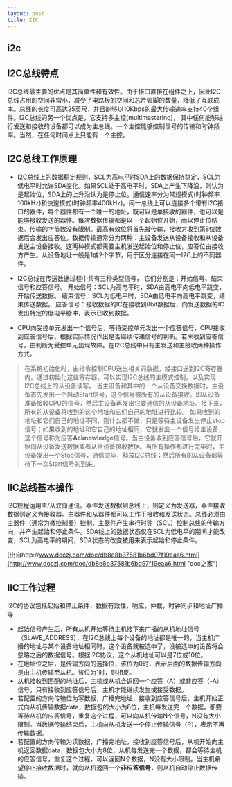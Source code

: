 ```yaml
---
layout: post
title: IIC
---
```


## i2c

## I2C总线特点
I2C总线最主要的优点是其简单性和有效性。由于接口直接在组件之上，因此I2C总线占用的空间非常小，减少了电路板的空间和芯片管脚的数量，降低了互联成本。总线的长度可高达25英尺，并且能够以10Kbps的最大传输速率支持40个组件。I2C总线的另一个优点是，它支持多主控(multimastering)， 其中任何能够进行发送和接收的设备都可以成为主总线。一个主控能够控制信号的传输和时钟频率。当然，在任何时间点上只能有一个主控。 

## I2C总线工作原理
* I2C总线上的数据稳定规则，SCL为高电平时SDA上的数据保持稳定，SCL为低电平时允许SDA变化。如果SCL处于高电平时，SDA上产生下降沿，则认为是起始位，SDA上的上升沿认为是停止位。通信速率分为常规模式(时钟频率100kHz)和快速模式(时钟频率400kHz)。同一总线上可以连接多个带有I2C接口的器件，每个器件都有一个唯一的地址，既可以是单接收的器件，也可以是能够接收发送的器件。每次数据传输都是以一个起始位开始，而以停止位结束。传输的字节数没有限制。最高有效位将首先被传输，接收方收到第8位数据后会发出应答位。数据传输通常分为两种：主设备发送从设备接收和从设备发送主设备接收。这两种模式都需要主机发送起始位和停止位，应答位由接收方产生。从设备地址一般是1或2个字节，用于区分连接在同一I2C上的不同器件。

* I2C总线在传送数据过程中共有三种类型信号， 它们分别是：开始信号、结束信号和应答信号。 
  开始信号：SCL为高电平时，SDA由高电平向低电平跳变，开始传送数据。 
  结束信号：SCL为低电平时，SDA由低电平向高电平跳变，结束传送数据。 
  应答信号：接收数据的IC在接收到8bit数据后，向发送数据的IC发出特定的低电平脉冲，表示已收到数据。  

* CPU向受控单元发出一个信号后，等待受控单元发出一个应答信号，CPU接收到应答信号后，根据实际情况作出是否继续传递信号的判断。若未收到应答信号，由判断为受控单元出现故障。在I2C总线中只有主发送和主接收两种操作方式。  
> 在系统初始化时，由指令控制CPU送出相关的数据，经接口送到I2C寄存器内。通过初始化这些寄存器，可以实现I2C总线的主模式控制，以及实现I2C总线上的从设备读写。
> 当主设备和其中的一个从设备交换数据时，主设备首先发出一个启动Start信号，这个信号被所有的从设备接收。即从设备准备接收CPU的信号，然后主设备再发出它要通信的从设备地址。接下来，所有的从设备将收到的这个地址和它们自己的地址进行比较。
> 如果收到的地址和它们自己的地址不同，则什么都不做，只是等待主设备发出停止stop信号；如果收到的地址和它自己的地址相同，它就发出一个信号给主设备，这个信号称为应答**Acknowledge**信号。当主设备收到应答信号后，它就开始向从设备发送数据或者从从设备接收数据。当所有操作都进行完毕时，主设备发出一个Stop信号，通信完毕，释放I2C总线；然后所有的从设备都等待下一次Start信号的到来。

## IIC总线基本操作
I2C规程运用主/从双向通讯。器件发送数据到总线上，则定义为发送器，器件接收数据则定义为接收器。主器件和从器件都可以工作于接收和发送状态。总线必须由主器件（通常为微控制器）控制，主器件产生串行时钟（SCL）控制总线的传输方向，并产生起始和停止条件。SDA线上的数据状态仅在SCL为低电平的期间才能改变，SCL为高电平的期间，SDA状态的改变被用来表示起始和停止条件。

[出自http://www.doczj.com/doc/db8e8b37581b6bd97f19eaa6.html](http://www.doczj.com/doc/db8e8b37581b6bd97f19eaa6.html "doc之家")

## IIC工作过程
I2C的协议包括起始和停止条件，数据有效性，响应，仲裁，时钟同步和地址广播等  

* 起始信号产生后，所有从机开始等待主机接下来广播的从机地址信号（SLAVE_ADDRESS），在I2C总线上每个设备的地址都是唯一的，当主机广播的地址与某个设备地址相同时，这个设备就被选中了，没被选中的设备将会忽略之后的数据信号。根据I2C协议，这个从机地址可以是7位或10位。
* 在地址位之后，是传输方向的选择位，该位为0时，表示后面的数据传输方向是由主机传输至从机。该位为1时，则相反。
* 从机接收到匹配的地址后，主机或从机会返回一个应答（A）或非应答（-A）信号，只有接收到应答信号后，主机才能继续发生或接受数据。
* 若配置的方向传输位为写数据，广播完地址，接收到应答信号后，主机开始正式向从机传输数据data，数据包的大小为8位，主机每发送完一个数据，都要等待从机的应答信号，重复这个过程，可以向从机传输N个信号，N没有大小限制。当数据传输结束后，主机向从机发送一个停止传输信号（P），表示不再传输数据。
* 若配置的方向传输为读数据，广播完地址，接收到应答信号后，从机开始向主机返回数据data，数据包大小为8位，从机每发送完一个数据，都会等待主机的应答信号，重复这个过程，可以返回N个数据，N没有大小限制。当主机希望停止接收数据时，就向从机返回一个**非应答信号**，则从机自动停止数据传输。

